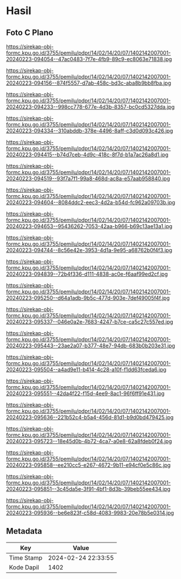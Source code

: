 # Hasil

## Foto C Plano

https://sirekap-obj-formc.kpu.go.id/3755/pemilu/pdpr/14/02/14/20/07/1402142007001-20240223-094054--47ac0483-7f7e-4fb9-89c9-ec8063e71838.jpg

https://sirekap-obj-formc.kpu.go.id/3755/pemilu/pdpr/14/02/14/20/07/1402142007001-20240223-094156--874f5557-d7ab-458c-bd3c-aba8b9bb8fba.jpg

https://sirekap-obj-formc.kpu.go.id/3755/pemilu/pdpr/14/02/14/20/07/1402142007001-20240223-094233--998cc778-677e-4d3b-8357-bc0cd5327dda.jpg

https://sirekap-obj-formc.kpu.go.id/3755/pemilu/pdpr/14/02/14/20/07/1402142007001-20240223-094334--310abddb-378e-4496-8aff-c3d0d093c426.jpg

https://sirekap-obj-formc.kpu.go.id/3755/pemilu/pdpr/14/02/14/20/07/1402142007001-20240223-094415--b74d7ceb-4d9c-418c-8f7d-b1a7ac26a8d1.jpg

https://sirekap-obj-formc.kpu.go.id/3755/pemilu/pdpr/14/02/14/20/07/1402142007001-20240223-094519--93f7a7f1-99a8-468d-ac8a-e57aab958840.jpg

https://sirekap-obj-formc.kpu.go.id/3755/pemilu/pdpr/14/02/14/20/07/1402142007001-20240223-094604--8084ddc2-eec3-4d2a-b54d-fc962a09703b.jpg

https://sirekap-obj-formc.kpu.go.id/3755/pemilu/pdpr/14/02/14/20/07/1402142007001-20240223-094653--95436262-7053-42aa-b966-b69c13ae13a1.jpg

https://sirekap-obj-formc.kpu.go.id/3755/pemilu/pdpr/14/02/14/20/07/1402142007001-20240223-094744--8c56e42e-3953-4d1a-9e95-a68762b0f4f3.jpg

https://sirekap-obj-formc.kpu.go.id/3755/pemilu/pdpr/14/02/14/20/07/1402142007001-20240223-094839--72b4f336-d111-4838-ac0e-f6aaf99ed2cf.jpg

https://sirekap-obj-formc.kpu.go.id/3755/pemilu/pdpr/14/02/14/20/07/1402142007001-20240223-095250--d64a1adb-9b5c-477d-903e-7def49005f4f.jpg

https://sirekap-obj-formc.kpu.go.id/3755/pemilu/pdpr/14/02/14/20/07/1402142007001-20240223-095337--046e0a2e-7683-4247-b7ce-ca5c27c557ed.jpg

https://sirekap-obj-formc.kpu.go.id/3755/pemilu/pdpr/14/02/14/20/07/1402142007001-20240223-095443--23ae2a07-b377-48e7-94db-683b0b203e31.jpg

https://sirekap-obj-formc.kpu.go.id/3755/pemilu/pdpr/14/02/14/20/07/1402142007001-20240223-095504--a4ad9e11-b414-4c28-a10f-f1dd63fceda6.jpg

https://sirekap-obj-formc.kpu.go.id/3755/pemilu/pdpr/14/02/14/20/07/1402142007001-20240223-095551--42da4f22-f15d-4ee9-8ac1-96f6ff91e431.jpg

https://sirekap-obj-formc.kpu.go.id/3755/pemilu/pdpr/14/02/14/20/07/1402142007001-20240223-095636--221b52c4-b5a4-456d-81d1-b9d0bd479425.jpg

https://sirekap-obj-formc.kpu.go.id/3755/pemilu/pdpr/14/02/14/20/07/1402142007001-20240223-095723--18e45d0b-4b72-4ca7-a0e8-62a8fdeb0f24.jpg

https://sirekap-obj-formc.kpu.go.id/3755/pemilu/pdpr/14/02/14/20/07/1402142007001-20240223-095858--ee210cc5-e267-4672-9b11-e94cf0e5c86c.jpg

https://sirekap-obj-formc.kpu.go.id/3755/pemilu/pdpr/14/02/14/20/07/1402142007001-20240223-095851--3c45da5e-3f91-4bf1-8d3b-39beb55ee434.jpg

https://sirekap-obj-formc.kpu.go.id/3755/pemilu/pdpr/14/02/14/20/07/1402142007001-20240223-095936--be6e823f-c58d-4083-9983-20e78b5e0314.jpg


## Metadata

| Key        | Value               |
| ---------- | ------------------- |
| Time Stamp | 2024-02-24 22:33:55 |
| Kode Dapil | 1402                |



